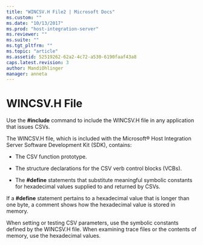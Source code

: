```yaml
---
title: "WINCSV.H File2 | Microsoft Docs"
ms.custom: ""
ms.date: "10/13/2017"
ms.prod: "host-integration-server"
ms.reviewer: ""
ms.suite: ""
ms.tgt_pltfrm: ""
ms.topic: "article"
ms.assetid: 52519262-62a2-4c72-a530-6190faaf43a8
caps.latest.revision: 3
author: MandiOhlinger
manager: anneta
---
```

# WINCSV.H File
Use the **#include** command to include the WINCSV.H file in any application that issues CSVs.  
  
 The WINCSV.H file, which is included with the Microsoft® Host Integration Server Software Development Kit (SDK), contains:  
  
-   The CSV function prototype.  
  
-   The structure declarations for the CSV verb control blocks (VCBs).  
  
-   The **#define** statements that substitute meaningful symbolic constants for hexadecimal values supplied to and returned by CSVs.  
  
 If a **#define** statement pertains to a hexadecimal value that is longer than one byte, a comment shows how the hexadecimal value is stored in memory.  
  
 When setting or testing CSV parameters, use the symbolic constants defined by the WINCSV.H file. When examining trace files or the contents of memory, use the hexadecimal values.
